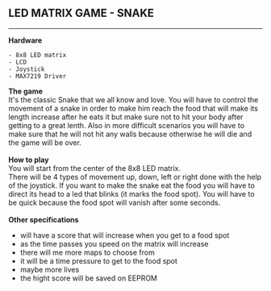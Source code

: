 ## LED MATRIX GAME - SNAKE
<hr>

**Hardware**
```
- 8x8 LED matrix
- LCD
- Joystick
- MAX7219 Driver
```
**The game**<br/>
It's the classic Snake that we all know and love. You will have to control the movement of a snake in order to make him reach the food that will make its length increase after he eats it but make sure not to hit your body after getting to a great lenth. Also in more difficult scenarios you will have to make sure that he will not hit any walls because otherwise he will die and the game will be over.<br/>
<br/>**How to play**<br/>
You will start from the center of the 8x8 LED matrix.<br>
There will be 4 types of movement up, down, left or right done with the help of the joystick. If you want to make the snake eat the food you will have to direct its head to a led that blinks (it marks the food spot). You will have to be quick because the food spot will vanish after some seconds.<br/>
<br/>**Other specifications**<br/>
  - will have a score that will increase when you get to a food spot<br>
  - as the time passes you speed on the matrix will increase
  - there will me more maps to choose from
  - it will be a time pressure to get to the food spot
  - maybe more lives
  - the hight score will be saved on EEPROM

